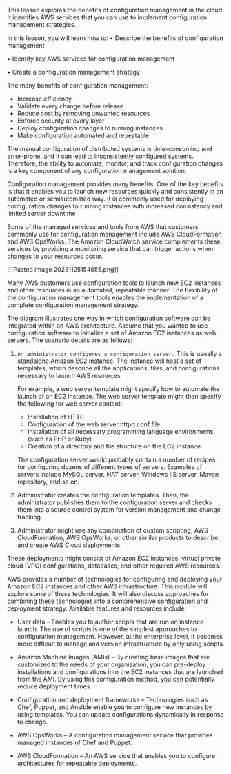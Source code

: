This lesson explores the benefits of configuration management in the cloud. It identifies AWS services that you can use to implement configuration management strategies.

In this lesson, you will learn how to:
• Describe the benefits of configuration management 

• Identify key AWS services for configuration management 

• Create a configuration management strategy



The many benefits of configuration management:
- Increase efficiency 
- Validate every change before release
- Reduce cost by removing unwanted resources
- Enforce security at every layer
- Deploy configuration changes to running instances
- Make configuration automated and repeatable


The manual configuration of distributed systems is time-consuming and error-prone, and it can lead to inconsistently configured systems. Therefore, the ability to automate, monitor, and track configuration changes is a key component of any configuration management solution.

Configuration management provides many benefits. One of the key benefits is that it enables you to launch new resources quickly and consistently in an automated or semiautomated way. It is commonly used for deploying configuration changes to running instances with increased consistency and limited server downtime

Some of the managed services and tools from AWS that customers commonly use for configuration management include AWS CloudFormation and AWS OpsWorks. The Amazon CloudWatch service complements these services by providing a monitoring service that can trigger actions when changes to your resources occur.

![[Pasted image 20231125154655.png]]

Many AWS customers use configuration tools to launch new EC2 instances and other resources in an automated, repeatable manner. The flexibility of the configuration management tools enables the implementation of a complete configuration management strategy.

The diagram illustrates one way in which configuration software can be integrated within an AWS architecture. Assume that you wanted to use configuration software to initialize a set of Amazon EC2 instances as web servers. The scenario details are as follows:
1. `An administrator configures a configuration server.`
	This is usually a standalone Amazon EC2 instance. The instance will host a set of templates, which describe all the applications, files, and configurations necessary to launch AWS resources. 
	
	For example, a web server template might specify how to automate the launch of an EC2 instance.
	The web server template might then specify the following for web server content: 
	 - Installation of HTTP
	 - Configuration of the web server httpd.conf file 
	 - Installation of all necessary programming language environments (such as PHP or Ruby)
	 - Creation of a directory and file structure on the EC2 instance
	 
	 The configuration server would probably contain a number of recipes for configuring dozens of different types of servers. Examples of servers include MySQL server, NAT server, Windows IIS server, Maven repository, and so on.

2. Administrator creates the configuration templates. Then, the administrator publishes them to the configuration server and checks them into a source control system for version management and change tracking.
   
3. Administrator might use any combination of custom scripting, AWS CloudFormation, AWS OpsWorks, or other similar products to describe and create AWS Cloud deployments. 

These deployments might consist of Amazon EC2 instances, virtual private cloud (VPC) configurations, databases, and other required AWS resources.


AWS provides a number of technologies for configuring and deploying your Amazon EC2 instances and other AWS infrastructure. This module will explore some of these technologies. It will also discuss approaches for combining these technologies into a comprehensive configuration and deployment strategy. Available features and resources include:
- User data – Enables you to author scripts that are run on instance launch. The use of scripts is one of the simplest approaches to configuration management. However, at the enterprise level, it becomes more difficult to manage and version infrastructure by only using scripts.
  
- Amazon Machine Images (AMIs) – By creating base images that are customized to the needs of your organization, you can pre-deploy installations and configurations into the EC2 instances that are launched from the AMI. By using this configuration method, you can potentially reduce deployment times.
  
- Configuration and deployment frameworks – Technologies such as Chef, Puppet, and Ansible enable you to configure new instances by using templates. You can update configurations dynamically in response to change.
  
- AWS OpsWorks – A configuration management service that provides managed instances of Chef and Puppet.
  
- AWS CloudFormation – An AWS service that enables you to configure architectures for repeatable deployments.